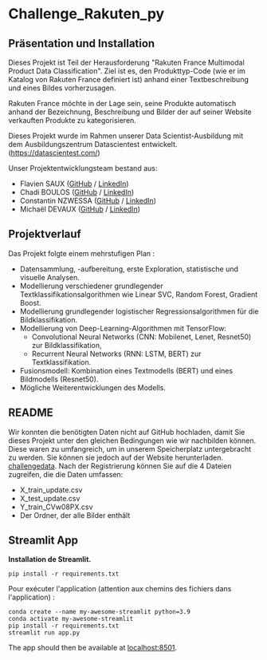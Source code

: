 # **Challenge_Rakuten_py**

## Präsentation und Installation
Dieses Projekt ist Teil der Herausforderung "Rakuten France Multimodal Product Data Classification". Ziel ist es, den Produkttyp-Code (wie er im Katalog von Rakuten France definiert ist) anhand einer Textbeschreibung und eines Bildes vorherzusagen.

Rakuten France möchte in der Lage sein, seine Produkte automatisch anhand der Bezeichnung, Beschreibung und Bilder der auf seiner Website verkauften Produkte zu kategorisieren.

Dieses Projekt wurde im Rahmen unserer Data Scientist-Ausbildung mit dem Ausbildungszentrum Datascientest entwickelt. (https://datascientest.com/)

Unser Projektentwicklungsteam bestand aus:
  * Flavien SAUX ([GitHub](https://github.com/Flav63s) / [LinkedIn](https://www.linkedin.com/in/flavien-s-712596190/))
  * Chadi BOULOS ([GitHub](https://github.com/Chadiboulos) / [LinkedIn](https://www.linkedin.com/in/chadi-boulos-6b05aa2a/))
  * Constantin NZWESSA ([GitHub](https://github.com/Consti23) / [LinkedIn](https://www.linkedin.com/in/constantin-nzwessa-322121250/))
  * Michaël DEVAUX ([GitHub](https://github.com/MichaelD24) / [LinkedIn](https://www.linkedin.com/in/michaël-devaux-362760139/))

## Projektverlauf
Das Projekt folgte einem mehrstufigen Plan :

* Datensammlung, -aufbereitung, erste Exploration, statistische und visuelle Analysen.
* Modellierung verschiedener grundlegender Textklassifikationsalgorithmen wie Linear SVC, Random Forest, Gradient Boost.
* Modellierung grundlegender logistischer Regressionsalgorithmen für die Bildklassifikation.
* Modellierung von Deep-Learning-Algorithmen mit TensorFlow:
  * Convolutional Neural Networks (CNN: Mobilenet, Lenet, Resnet50) zur Bildklassifikation,
  * Recurrent Neural Networks (RNN: LSTM, BERT) zur Textklassifikation.
* Fusionsmodell: Kombination eines Textmodells (BERT) und eines Bildmodells (Resnet50).
* Mögliche Weiterentwicklungen des Modells.
  
## **README**

Wir konnten die benötigten Daten nicht auf GitHub hochladen, damit Sie dieses Projekt unter den gleichen Bedingungen wie wir nachbilden können.
Diese waren zu umfangreich, um in unserem Speicherplatz untergebracht zu werden. Sie können sie jedoch auf der Website herunterladen. [challengedata](https://challengedata.ens.fr/challenges/35).
Nach der Registrierung können Sie auf die 4 Dateien zugreifen, die die Daten umfassen:
* X_train_update.csv
* X_test_update.csv
* Y_train_CVw08PX.csv
* Der Ordner, der alle Bilder enthält


## Streamlit App

**Installation de Streamlit.**
```
pip install -r requirements.txt
```
Pour exécuter l'application (attention aux chemins des fichiers dans l'application) :

```shell
conda create --name my-awesome-streamlit python=3.9
conda activate my-awesome-streamlit
pip install -r requirements.txt
streamlit run app.py
```

The app should then be available at [localhost:8501](http://localhost:8501).
